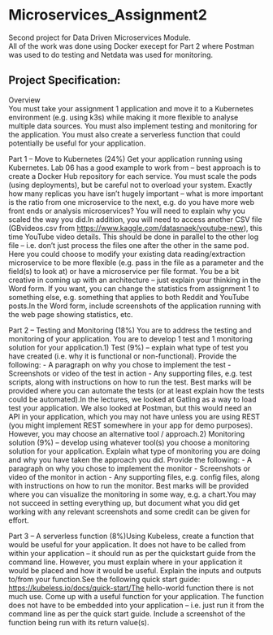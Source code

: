 # Microservices_Assignment2
 Second project for Data Driven Microservices Module.<br />
 All of the work was done using Docker execept for Part 2 where Postman was used to do testing and Netdata was used for monitoring.<br />

## Project Specification:<br />
Overview <br />
You must take your assignment 1 application and move it to a Kubernetes environment (e.g. using k3s) while making it more flexible to analyse multiple data sources. You must also implement testing and monitoring for the application. You must also create a serverless function that could potentially be useful for your application.<br />

Part 1 – Move to Kubernetes (24%) Get your application running using Kubernetes. Lab 06 has a good example to work from – best approach is to create a Docker Hub repository for each service. You must scale the pods (using deployments), but be careful not to overload your system. Exactly how many replicas you have isn’t hugely important – what is more important is the ratio from one microservice to the next, e.g. do you have more web front ends or analysis microservices? You will need to explain why you scaled the way you did.In addition, you will need to access another CSV file (GBvideos.csv from https://www.kaggle.com/datasnaek/youtube-new), this time YouTube video details. This should be done in parallel to the other log file – i.e. don’t just process the files one after the other in the same pod. Here you could choose to modify your existing data reading/extraction microservice to be more flexible (e.g. pass in the file as a parameter and the field(s) to look at) or have a microservice per file format. You be a bit creative in coming up with an architecture – just explain your thinking in the Word form. If you want, you can change the statistics from assignment 1 to something else, e.g. something that applies to both Reddit and YouTube posts.In the Word form, include screenshots of the application running with the web page showing statistics, etc.<br />

Part 2 – Testing and Monitoring (18%) You are to address the testing and monitoring of your application. You are to develop 1 test and 1 monitoring solution for your application.1) Test (9%) – explain what type of test you have created (i.e. why it is functional or non-functional). Provide the following: - A paragraph on why you chose to implement the test - Screenshots or video of the test in action - Any supporting files, e.g. test scripts, along with instructions on how to run the 
test. Best marks will be provided where you can automate the tests (or at least explain how the tests could be automated).In the lectures, we looked at Gatling as a way to load test your application. We also looked at Postman, but this would need an API in your application, which you may not have unless you are using REST (you might implement REST somewhere in your app for demo purposes). However, you may choose an alternative tool / approach.2) Monitoring solution (9%) – develop using whatever tool(s) you choose a monitoring solution for your application. Explain what type of monitoring you are doing and why you have taken the approach you did. Provide the following: - A paragraph on why you chose to implement the monitor - Screenshots or video of the monitor in action - Any supporting files, e.g. config files, along with instructions on how to run the monitor. Best marks will be provided where you can visualize the monitoring in some way, e.g. a chart.You may not succeed in setting everything up, but document what you did get working with any relevant screenshots and some credit can be given for effort.<br />

Part 3 – A serverless function (8%)Using Kubeless, create a function that would be useful for your application. It does not have to be called from within your application – it should run as per the quickstart guide from the command line. However, you must explain where in your application it would be placed and how it would be useful. Explain the inputs and outputs to/from your function.See the following quick start guide: https://kubeless.io/docs/quick-start/The hello-world function there is not much use. Come up with a useful function for your application. The function does not have to be embedded into your application – i.e. just run it from the command line as per the quick start guide. Include a screenshot of the function being run with its return value(s).<br />
